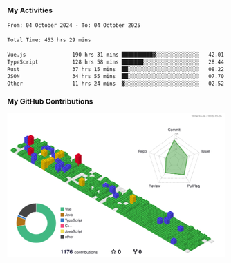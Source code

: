 ### My Activities

<!--START_SECTION:waka-->

```txt
From: 04 October 2024 - To: 04 October 2025

Total Time: 453 hrs 29 mins

Vue.js               190 hrs 31 mins ██████████▓░░░░░░░░░░░░░░   42.01 %
TypeScript           128 hrs 58 mins ███████░░░░░░░░░░░░░░░░░░   28.44 %
Rust                 37 hrs 15 mins  ██░░░░░░░░░░░░░░░░░░░░░░░   08.22 %
JSON                 34 hrs 55 mins  ██░░░░░░░░░░░░░░░░░░░░░░░   07.70 %
Other                11 hrs 24 mins  ▓░░░░░░░░░░░░░░░░░░░░░░░░   02.52 %
```

<!--END_SECTION:waka-->

### My GitHub Contributions

![](./profile-3d-contrib/profile-gitblock.svg)
